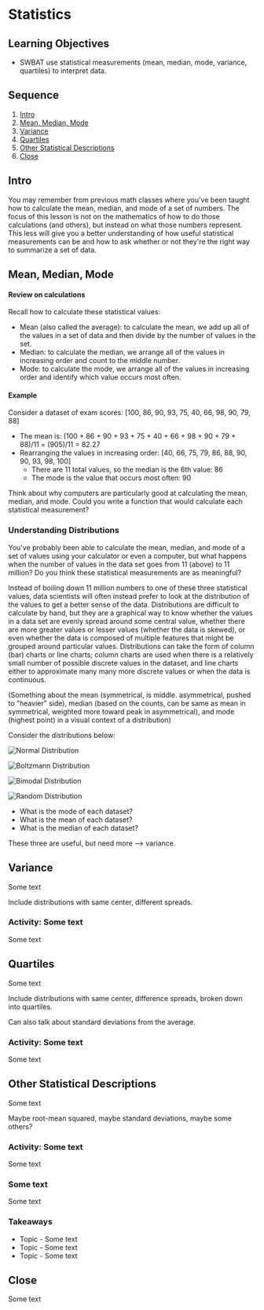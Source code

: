 # Statistics

## Learning Objectives

* SWBAT use statistical measurements (mean, median, mode, variance, quartiles) to interpret data.

## Sequence

1. [Intro](#intro)
2. [Mean, Median, Mode](#mean-median-mode)
3. [Variance](#variance)
4. [Quartiles](#quartiles)
5. [Other Statistical Descriptions](#other-statistical-descriptions)
6. [Close](#close)

## Intro

You may remember from previous math classes where you've been taught how to calculate the mean, median, and mode of a set of numbers. The focus of this lesson is not on the mathematics of how to do those calculations (and others), but instead on what those numbers represent. This less will give you a better understanding of how useful statistical measurements can be and how to ask whether or not they're the right way to summarize a set of data. 

## Mean, Median, Mode

#### Review on calculations

Recall how to calculate these statistical values:

- Mean (also called the average): to calculate the mean, we add up all of the values in a set of data and then divide by the number of values in the set.
- Median: to calculate the median, we arrange all of the values in increasing order and count to the middle number.
- Mode: to calculate the mode, we arrange all of the values in increasing order and identify which value occurs most often.

#### Example

Consider a dataset of exam scores: [100, 86, 90, 93, 75, 40, 66, 98, 90, 79, 88]

- The mean is: (100 + 86 + 90 + 93 + 75 + 40 + 66 + 98 + 90 + 79 + 88)/11 = (905)/11 = 82.27
- Rearranging the values in increasing order: [40, 66, 75, 79, 86, 88, 90, 90, 93, 98, 100]
	- There are 11 total values, so the median is the 6th value: 86
	- The mode is the value that occurs most often: 90

Think about why computers are particularly good at calculating the mean, median, and mode. Could you write a function that would calculate each statistical measurement?

### Understanding Distributions

You've probably been able to calculate the mean, median, and mode of a set of values using your calculator or even a computer, but what happens when the number of values in the data set goes from 11 (above) to 11 million? Do you think these statistical measurements are as meaningful?

Instead of boiling down 11 million numbers to one of these three statistical values, data scientists will often instead prefer to look at the distribution of the values to get a better sense of the data. Distributions are difficult to calculate by hand, but they are a graphical way to know whether the values in a data set are evenly spread around some central value, whether there are more greater values or lesser values (whether the data is skewed), or even whether the data is composed of multiple features that might be grouped around particular values. Distributions can take the form of column (bar) charts or line charts; column charts are used when there is a relatively small number of possible discrete values in the dataset, and line charts either to approximate many many more discrete values or when the data is continuous.

(Something about the mean (symmetrical, is middle. asymmetrical, pushed to "heavier" side), median (based on the counts, can be same as mean in symmetrical, weighted more toward peak in asymmetrical), and mode (highest point) in a visual context of a distribution)

Consider the distributions below:

![Normal Distribution]()

![Boltzmann Distribution]()

![Bimodal Distribution]()

![Random Distribution]()

- What is the mode of each dataset?
- What is the mean of each dataset?
- What is the median of each dataset?

These three are useful, but need more --> variance.

## Variance

Some text

Include distributions with same center, different spreads.

### Activity: Some text

Some text

## Quartiles

Some text

Include distributions with same center, difference spreads, broken down into quartiles.

Can also talk about standard deviations from the average.

### Activity: Some text

Some text

## Other Statistical Descriptions

Some text

Maybe root-mean squared, maybe standard deviations, maybe some others?

### Activity: Some text

Some text

### Some text

Some text

### Takeaways

* Topic - Some text
* Topic - Some text
* Topic - Some text

## Close

Some text
